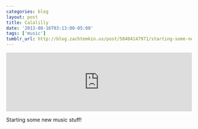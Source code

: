 ```yaml
---
categories: blog
layout: post
title: Calalilly
date: '2013-08-16T03:13:00-05:00'
tags: ['music']
tumblr_url: http://blog.zachtemkin.us/post/58404147971/starting-some-new-music-stuff
---
```

<iframe width="100%" height="160" scrolling="no" frameborder="no" src="https://w.soundcloud.com/player/?url=https%3A//api.soundcloud.com/tracks/105739272&amp;auto_play=false&amp;hide_related=false&amp;show_comments=true&amp;show_user=true&amp;show_reposts=false&amp;visual=true"></iframe>

<!--break-->

Starting some new music stuff!
